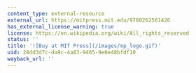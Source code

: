 ```yaml
---
content_type: external-resource
external_url: https://mitpress.mit.edu/9780262561426
has_external_license_warning: true
license: https://en.wikipedia.org/wiki/All_rights_reserved
status: ''
title: '![Buy at MIT Press](/images/mp_logo.gif)'
uid: 28dd3d7c-da9c-4a83-9465-9e0e48bfdf10
wayback_url: ''
---
```


